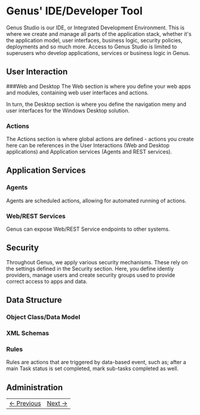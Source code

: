 # Genus' IDE/Developer Tool


Genus Studio is our IDE, or Integrated Development Environment. This is where we create and manage all parts of the application stack, whether it's the application model, user interfaces, business logic, security policies, deployments and so much more. Access to Genus Studio is limited to superusers who develop applications, services or business logic in Genus.


## User Interaction



###Web and Desktop
The Web section is where you define your web apps and modules, containing web user interfaces and actions.

In turn, the Desktop section is where you define the navigation meny and user interfaces for the Windows Desktop solution.


### Actions
The Actions section is where global actions are defined - actions you create here can be references in the User Interactions (Web and Desktop applications) and Application services (Agents and REST services).


## Application Services

### Agents
Agents are scheduled actions, allowing for automated running of actions.

### Web/REST Services
Genus can expose Web/REST Service endpoints to other systems.

## Security
Throughout Genus, we apply various security mechanisms. These rely on the settings defined in the Security section. Here, you define identiy providers, manage users and create security groups used to provide correct access to apps and data.


## Data Structure
### Object Class/Data Model


### XML Schemas

### Rules
Rules are actions that are triggered by data-based event, such as; after a main Task status is set completed, mark sub-tasks completed as well.


## Administration







<table>
   <tr><td><a href="e1.1-genus-clients.md"><- Previous</a></td><td align="right"><a href="e1.2-genus-studio">Next -></a></td></tr>
</table>
